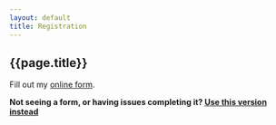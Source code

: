 ```yaml
---
layout: default
title: Registration
---
```

<h2>{{page.title}}</h2>
<div id="wufoo-s7w7r7">
Fill out my <a href="http://iciwebs.wufoo.com/forms/s7w7r7">online form</a>.
</div>
<script type="text/javascript">var s7w7r7;(function(d, t) {
var s = d.createElement(t), options = {
'userName':'iciwebs', 
'formHash':'s7w7r7', 
'autoResize':true,
'height':'586',
'async':true,
'header':'show', 
'ssl':true};
s.src = ('https:' == d.location.protocol ? 'https://' : 'http://') + 'wufoo.com/scripts/embed/form.js';
s.onload = s.onreadystatechange = function() {
var rs = this.readyState; if (rs) if (rs != 'complete') if (rs != 'loaded') return;
try { s7w7r7 = new WufooForm();s7w7r7.initialize(options);s7w7r7.display(); } catch (e) {}};
var scr = d.getElementsByTagName(t)[0], par = scr.parentNode; par.insertBefore(s, scr);
})(document, 'script');</script>

<p><strong>Not seeing a form, or having issues completing it? <a href="https://iciwebs.wufoo.com/forms/6th-annual-summit-vocational-rehabilitation/">Use this version instead</a></strong></p>